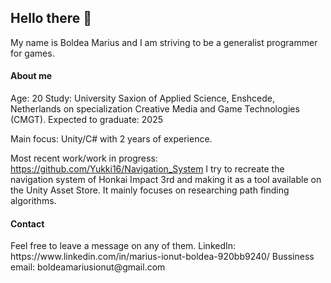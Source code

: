 <H2>Hello there 👋</H2>

My name is Boldea Marius and I am striving to be a generalist programmer for games.

<H4>About me</H4>
Age: 20
Study: University Saxion of Applied Science, Enshcede, Netherlands on specialization Creative Media and Game Technologies (CMGT). Expected to graduate: 2025

Main focus: Unity/C# with 2 years of experience.

Most recent work/work in progress: https://github.com/Yukki16/Navigation_System
I try to recreate the navigation system of Honkai Impact 3rd and making it as a tool available on the Unity Asset Store. It mainly focuses on researching path finding algorithms.

<H4>Contact</H4>
Feel free to leave a message on any of them.
LinkedIn: https://www.linkedin.com/in/marius-ionut-boldea-920bb9240/
Bussiness email: boldeamariusionut@gmail.com

<!---
Yukki16/Yukki16 is a ✨ special ✨ repository because its `README.md` (this file) appears on your GitHub profile.
You can click the Preview link to take a look at your changes.
--->
